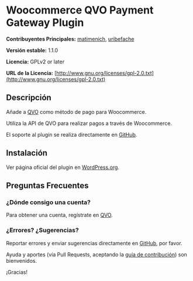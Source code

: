 # Woocommerce QVO Payment Gateway Plugin
**Contribuyentes Principales:** [matimenich](https://github.com/matimenich), [uribefache](https://github.com/uribefache)

**Versión estable:** 1.1.0

**Licencia:** GPLv2 or later

**URL de la Licencia:** [http://www.gnu.org/licenses/gpl-2.0.txt](http://www.gnu.org/licenses/gpl-2.0.txt)


## Descripción
Añade a [QVO](https://qvo.cl) como método de pago para Woocommerce.

Utiliza la API de QVO para realizar pagos a través de Woocommerce.

El soporte al plugin se realiza directamente en [GitHub](https://github.com/qvo-team/qvo-woocommerce-webpay-plus/issues).


## Instalación
Ver página oficial del plugin en [WordPress.org](https://wordpress.org/plugins/qvo-woocommerce-webpay-plus/).


## Preguntas Frecuentes

### ¿Dónde consigo una cuenta?
Para obtener una cuenta, regístrate en [QVO](https://qvo.cl).

### ¿Errores? ¿Sugerencias?
Reportar errores y enviar sugerencias directamente en [GitHub](https://github.com/whooohq/qvo-woocommerce-webpay-plus/issues), por favor.

Ayuda y aportes (vía Pull Requests, aceptando la [guía de contribución](https://github.com/whooohq/qvo-woocommerce-webpay-plus/blob/master/CONTRIBUTING.md)) son bienvenidos.

¡Gracias!